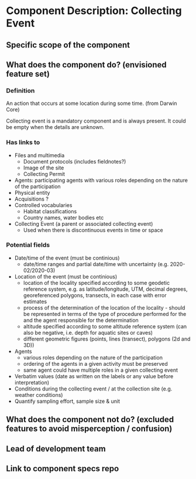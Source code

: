 Component Description: Collecting Event
=======================

## Specific scope of the component

## What does the component do? (envisioned feature set)

### Definition

An action that occurs at some location during some time. (from Darwin Core)

Collecting event is a mandatory component and is always present. It could be empty when the details are unknown.

### Has links to
* Files and multimedia
  * Document protocols (includes fieldnotes?) 
  * Image of the site
  * Collecting Permit
* Agents: participating agents with various roles depending on the nature of the participation
* Physical entity
* Acquisitions ?
* Controlled vocabularies
  * Habitat classifications
  * Country names, water bodies etc
* Collecting Event (a parent or associated collecting event)
  * Used when there is discontinuous events in time or space

### Potential fields
* Date/time of the event (must be continious)
  * date/time ranges and partial date/time with uncertainty (e.g. 2020-02/2020-03)
* Location of the event (must be continious)
  * location of the locality specified according to some geodetic reference system, e.g. as latitude/longitude, UTM, decimal degrees, georeferenced polygons, transects, in each case with error estimates
  * process of the determination of the location of the locality - should be represented in terms of the type of procedure performed for the and the agent responsible for the determination
  * altitude specified according to some altitude reference system (can also be negative, i.e. depth for aquatic sites or caves)
  * different geometric figures (points, lines (transect), polygons (2d and 3D))
* Agents
  * various roles depending on the nature of the participation
  * ordering of the agents in a given activity must be preserved
  * same agent could have multiple roles in a given collecting event
* Verbatim values (date as written on the labels or any value before interpretation)
* Conditions during the collecting event / at the collection site (e.g. weather conditions)
* Quantify sampling effort, sample size & unit

## What does the component __not__ do? (excluded features to avoid misperception / confusion)


## Lead of development team


## Link to component specs repo
